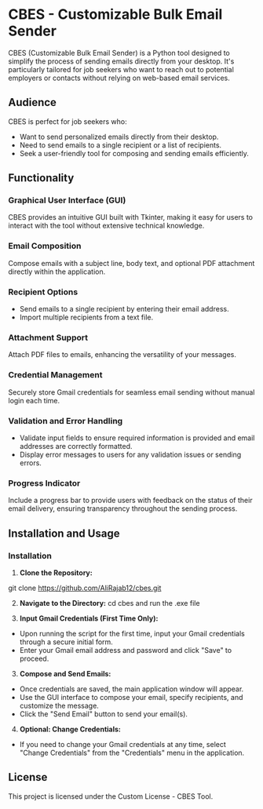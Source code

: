 # CBES - Customizable Bulk Email Sender

CBES (Customizable Bulk Email Sender) is a Python tool designed to simplify the process of sending emails directly from your desktop. It's particularly tailored for job seekers who want to reach out to potential employers or contacts without relying on web-based email services.

## Audience

CBES is perfect for job seekers who:
- Want to send personalized emails directly from their desktop.
- Need to send emails to a single recipient or a list of recipients.
- Seek a user-friendly tool for composing and sending emails efficiently.

## Functionality

### Graphical User Interface (GUI)

CBES provides an intuitive GUI built with Tkinter, making it easy for users to interact with the tool without extensive technical knowledge.

### Email Composition

Compose emails with a subject line, body text, and optional PDF attachment directly within the application.

### Recipient Options

- Send emails to a single recipient by entering their email address.
- Import multiple recipients from a text file.

### Attachment Support

Attach PDF files to emails, enhancing the versatility of your messages.

### Credential Management

Securely store Gmail credentials for seamless email sending without manual login each time.

### Validation and Error Handling

- Validate input fields to ensure required information is provided and email addresses are correctly formatted.
- Display error messages to users for any validation issues or sending errors.

### Progress Indicator

Include a progress bar to provide users with feedback on the status of their email delivery, ensuring transparency throughout the sending process.

## Installation and Usage

### Installation

1. **Clone the Repository:**

git clone https://github.com/AliRajab12/cbes.git

2. **Navigate to the Directory:**
 cd cbes
  and run the .exe file

2. **Input Gmail Credentials (First Time Only):**

- Upon running the script for the first time, input your Gmail credentials through a secure initial form.
- Enter your Gmail email address and password and click "Save" to proceed.

3. **Compose and Send Emails:**

- Once credentials are saved, the main application window will appear.
- Use the GUI interface to compose your email, specify recipients, and customize the message.
- Click the "Send Email" button to send your email(s).

4. **Optional: Change Credentials:**

- If you need to change your Gmail credentials at any time, select "Change Credentials" from the "Credentials" menu in the application.

## License

This project is licensed under the Custom License - CBES Tool.
